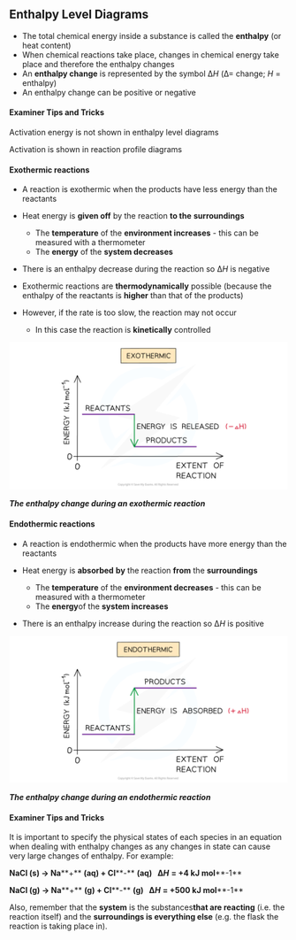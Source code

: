 ## Enthalpy Level Diagrams

* The total chemical energy inside a substance is called the **enthalpy** (or heat content)
* When chemical reactions take place, changes in chemical energy take place and therefore the enthalpy changes
* An **enthalpy change** is represented by the symbol Δ*H* (Δ= change; *H* = enthalpy)
* An enthalpy change can be positive or negative

#### Examiner Tips and Tricks

Activation energy is not shown in enthalpy level diagrams

Activation is shown in reaction profile diagrams

#### Exothermic reactions

* A reaction is exothermic when the products have less energy than the reactants
* Heat energy is **given off** by the reaction **to the** **surroundings**

  + The **temperature** of the **environment increases** - this can be measured with a thermometer
  + The **energy** of the **system decreases**
* There is an enthalpy decrease during the reaction so Δ*H* is negative
* Exothermic reactions are **thermodynamically** possible (because the enthalpy of the reactants is **higher** than that of the products)
* However, if the rate is too slow, the reaction may not occur

  + In this case the reaction is **kinetically** controlled

![Chemical Energetics Exothermic Reaction, downloadable AS & A Level Chemistry revision notes](1.5-Chemical-Energetics-Exothermic-Reaction.png)

***The enthalpy change during an exothermic reaction***

#### Endothermic reactions

* A reaction is endothermic when the products have more energy than the reactants
* Heat energy is **absorbed** **by** the reaction **from** the **surroundings**

  + The **temperature** of the **environment decreases** - this can be measured with a thermometer
  + The **energy**of the **system increases**
* There is an enthalpy increase during the reaction so Δ*H* is positive

![Chemical Energetics Endothermic Reaction, downloadable AS & A Level Chemistry revision notes](1.5-Chemical-Energetics-Endothermic-Reaction.png)

***The enthalpy change during an endothermic reaction***

#### Examiner Tips and Tricks

It is important to specify the physical states of each species in an equation when dealing with enthalpy changes as any changes in state can cause very large changes of enthalpy. For example:

**NaCl (s) → Na****+** **(aq) + Cl****-** **(aq)   Δ*****H*** **= +4 kJ mol****-1**

**NaCl (g) → Na****+** **(g) + Cl****-** **(g)   Δ*****H*** **= +500 kJ mol****-1**

Also, remember that the **system** is the substances**that are reacting** (i.e. the reaction itself) and the **surroundings is everything else** (e.g. the flask the reaction is taking place in).